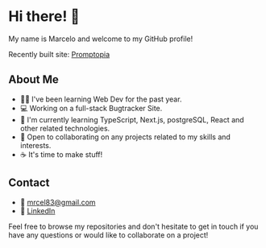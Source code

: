 # Hi there! 👋

My name is Marcelo and welcome to my GitHub profile! 

Recently built site: [Promptopia](https://promptopia-next-js-course-k80xsetpi-m-urculu.vercel.app)

## About Me

- 👨‍💻 I've been learning Web Dev for the past year.
- 💻 Working on a full-stack Bugtracker Site.
- 🌱 I'm currently learning TypeScript, Next.js, postgreSQL, React and other related technologies.
- 🤝 Open to collaborating on any projects related to my skills and interests.
- ☕ It's time to make stuff!


## Contact
- 📧 mrcel83@gmail.com
- 💼 [LinkedIn](https://www.linkedin.com/in/marcelo-oliveira-1445b5222/)

Feel free to browse my repositories and don't hesitate to get in touch if you have any questions or would like to collaborate on a project!

